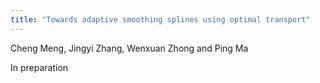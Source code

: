 ```yaml
---
title: "Towards adaptive smoothing splines using optimal transport"
---
```


Cheng Meng, Jingyi Zhang, Wenxuan Zhong and Ping Ma

In preparation
